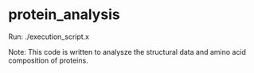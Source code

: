 # protein_analysis
Run: ./execution_script.x

Note: This code is written to analysze the structural data and amino acid composition of proteins.
